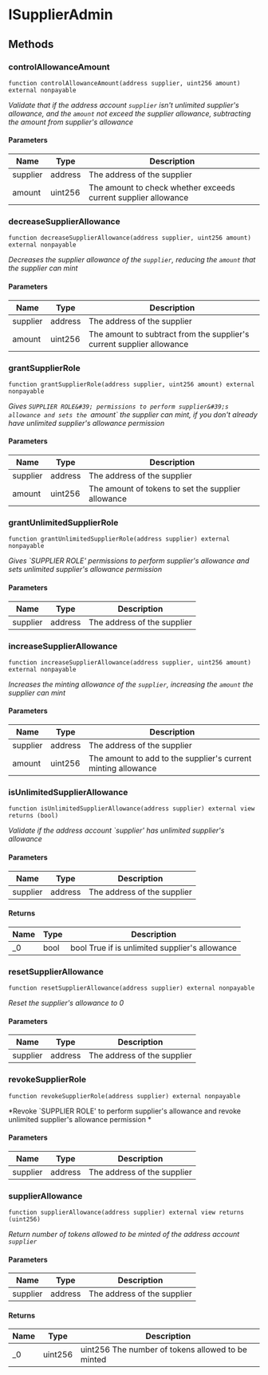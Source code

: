 # ISupplierAdmin









## Methods

### controlAllowanceAmount

```solidity
function controlAllowanceAmount(address supplier, uint256 amount) external nonpayable
```



*Validate that if the address account `supplier` isn&#39;t unlimited supplier&#39;s allowance,  and the `amount` not exceed the supplier allowance, subtracting the amount from supplier&#39;s allowance*

#### Parameters

| Name | Type | Description |
|---|---|---|
| supplier | address | The address of the supplier |
| amount | uint256 | The amount to check whether exceeds current supplier allowance |

### decreaseSupplierAllowance

```solidity
function decreaseSupplierAllowance(address supplier, uint256 amount) external nonpayable
```



*Decreases the supplier allowance of the `supplier`, reducing the `amount` that the supplier can mint*

#### Parameters

| Name | Type | Description |
|---|---|---|
| supplier | address | The address of the supplier |
| amount | uint256 | The amount to subtract from the supplier&#39;s current supplier allowance |

### grantSupplierRole

```solidity
function grantSupplierRole(address supplier, uint256 amount) external nonpayable
```



*Gives `SUPPLIER ROLE&#39; permissions to perform supplier&#39;s allowance and sets the `amount` the supplier can mint, if you don&#39;t already have unlimited supplier&#39;s allowance permission*

#### Parameters

| Name | Type | Description |
|---|---|---|
| supplier | address | The address of the supplier |
| amount | uint256 | The amount of tokens to set the supplier allowance  |

### grantUnlimitedSupplierRole

```solidity
function grantUnlimitedSupplierRole(address supplier) external nonpayable
```



*Gives `SUPPLIER ROLE&#39; permissions to perform supplier&#39;s allowance and sets unlimited supplier&#39;s allowance permission*

#### Parameters

| Name | Type | Description |
|---|---|---|
| supplier | address | The address of the supplier |

### increaseSupplierAllowance

```solidity
function increaseSupplierAllowance(address supplier, uint256 amount) external nonpayable
```



*Increases the minting allowance of the `supplier`, increasing the `amount` the supplier can mint*

#### Parameters

| Name | Type | Description |
|---|---|---|
| supplier | address | The address of the supplier |
| amount | uint256 | The amount to add to the supplier&#39;s current minting allowance |

### isUnlimitedSupplierAllowance

```solidity
function isUnlimitedSupplierAllowance(address supplier) external view returns (bool)
```



*Validate if the address account `supplier&#39; has unlimited supplier&#39;s allowance*

#### Parameters

| Name | Type | Description |
|---|---|---|
| supplier | address | The address of the supplier |

#### Returns

| Name | Type | Description |
|---|---|---|
| _0 | bool | bool True if is unlimited supplier&#39;s allowance  |

### resetSupplierAllowance

```solidity
function resetSupplierAllowance(address supplier) external nonpayable
```



*Reset the supplier&#39;s allowance to 0*

#### Parameters

| Name | Type | Description |
|---|---|---|
| supplier | address | The address of the supplier |

### revokeSupplierRole

```solidity
function revokeSupplierRole(address supplier) external nonpayable
```



*Revoke `SUPPLIER ROLE&#39; to perform supplier&#39;s allowance and revoke unlimited supplier&#39;s allowance permission  *

#### Parameters

| Name | Type | Description |
|---|---|---|
| supplier | address | The address of the supplier |

### supplierAllowance

```solidity
function supplierAllowance(address supplier) external view returns (uint256)
```



*Return number of tokens allowed to be minted of the address account `supplier`*

#### Parameters

| Name | Type | Description |
|---|---|---|
| supplier | address | The address of the supplier |

#### Returns

| Name | Type | Description |
|---|---|---|
| _0 | uint256 | uint256 The number of tokens allowed to be minted  |




